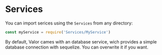 # Services

You can import serices using the `Services` from any directory:

``` js
const myService = require('Services/MyService')
```

By default, Valor cames with an database service, wich provides a simple database connection with sequelize. You can overwrite it if you want.